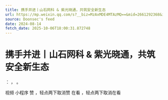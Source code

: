 ```yaml
---
title: 携手并进丨山石网科 & 紫光晓通，共筑安全新生态
url: https://mp.weixin.qq.com/s?__biz=MzAxMDE4MTAzMQ==&mid=2661292368&idx=1&sn=18a80c6ab3e9ba59cc3a5874578b43c2
source: Doonsec's feed
date: 2024-08-14
fetch_date: 2025-10-06T18:00:31.872748
---
```


# 携手并进丨山石网科 & 紫光晓通，共筑安全新生态

：
，
。

视频
小程序
赞
，轻点两下取消赞
在看
，轻点两下取消在看